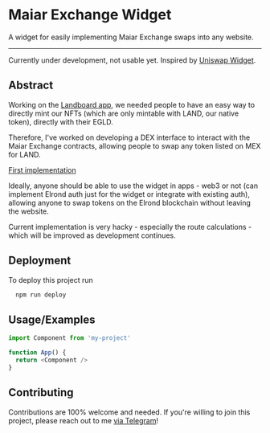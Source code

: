 
# Maiar Exchange Widget

A widget for easily implementing Maiar Exchange swaps into any website.

---


Currently under development, not usable yet. Inspired by [Uniswap Widget](https://docs.uniswap.org/sdk/widgets/swap-widget).

## Abstract

Working on the [Landboard app](https://app.landboard.io/), we needed people to have an
easy way to directly mint our NFTs (which are only mintable with LAND, our native token),
directly with their EGLD.

Therefore, I've worked on developing a DEX interface to interact with the Maiar Exchange contracts, allowing people to swap any token listed on MEX for LAND.

[First implementation](https://user-images.githubusercontent.com/77828455/194394963-dbf4f404-d6ba-4ad9-8d2e-bdcf9bf2c7c1.png)

Ideally, anyone should be able to use the widget in apps - web3 or not 
(can implement Elrond auth just for the widget or integrate with existing auth),
allowing anyone to swap tokens on the Elrond blockchain without leaving the website. 

Current implementation is very hacky - especially the route calculations - 
which will be improved as development continues. 
## Deployment

To deploy this project run

```bash
  npm run deploy
```


## Usage/Examples

```javascript
import Component from 'my-project'

function App() {
  return <Component />
}
```


## Contributing
Contributions are 100% welcome and needed. If you're willing to join this project, please reach out to me [via Telegram](https://t.me/lucasmanea)!
